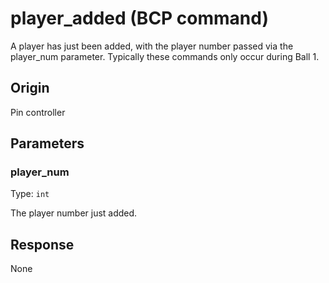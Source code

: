# player_added (BCP command)
A player has just been added, with the player number passed via the player_num parameter. Typically these commands only occur during Ball 1.

## Origin
Pin controller

## Parameters
### player_num
Type: `int`

The player number just added.

## Response
None
